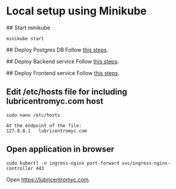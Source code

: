# Local setup using Minikube

## Start minikube
```
minikube start
```

## Deploy Postgres DB
Follow [this steps](https://github.com/MatiasAdrian4/lubricentro-myc-k8s/blob/main/local_development/db/README.md).

## Deploy Backend service
Follow [this steps](https://github.com/MatiasAdrian4/lubricentro-myc-k8s/blob/main/local_development/backend/README.md).

## Deploy Frontend service
Follow [this steps](https://github.com/MatiasAdrian4/lubricentro-myc-k8s/blob/main/local_development/frontend/README.md).

## Edit /etc/hosts file for including lubricentromyc.com host
```
sudo nano /etc/hosts

At the endpoint of the file:
127.0.0.1	lubricentromyc.com
```

## Open application in browser
```
sudo kubectl -n ingress-nginx port-forward svc/ingress-nginx-controller 443
```
Open https://lubricentromyc.com.